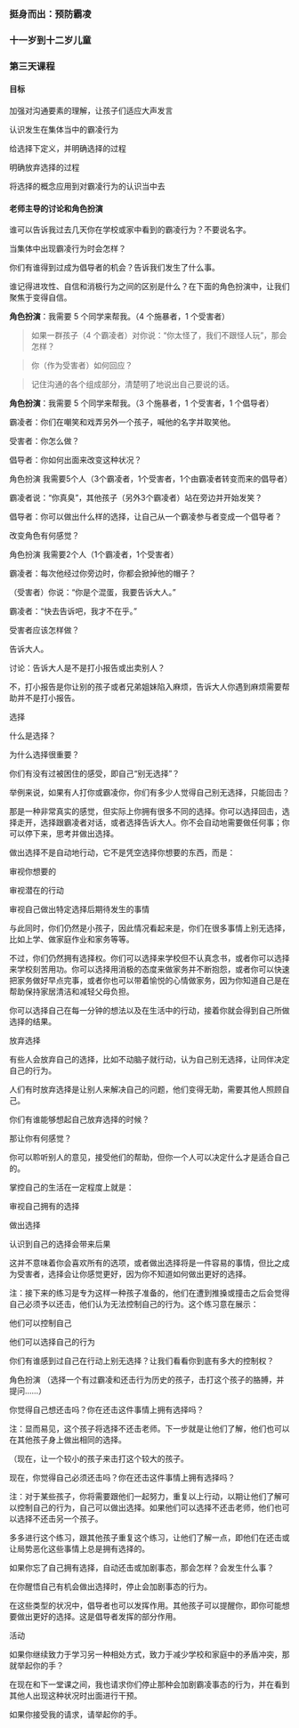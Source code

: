 ### 挺身而出：预防霸凌

### 十一岁到十二岁儿童

### 第三天课程

#### 目标

加强对沟通要素的理解，让孩子们适应大声发言

认识发生在集体当中的霸凌行为

给选择下定义，并明确选择的过程

明确放弃选择的过程

将选择的概念应用到对霸凌行为的认识当中去

#### 老师主导的讨论和角色扮演

谁可以告诉我过去几天你在学校或家中看到的霸凌行为？不要说名字。

当集体中出现霸凌行为时会怎样？

你们有谁得到过成为倡导者的机会？告诉我们发生了什么事。

谁记得进攻性、自信和消极行为之间的区别是什么？在下面的角色扮演中，让我们聚焦于变得自信。

**角色扮演**：我需要 5 个同学来帮我。（4 个施暴者，1 个受害者）

> 如果一群孩子（4 个霸凌者）对你说：“你太怪了，我们不跟怪人玩”，那会怎样？

> 你（作为受害者）如何回应？

> 记住沟通的各个组成部分，清楚明了地说出自己要说的话。

**角色扮演**：我需要 5 个同学来帮我。（3 个施暴者，1 个受害者，1 个倡导者）



霸凌者：你们在嘲笑和戏弄另外一个孩子，喊他的名字并取笑他。



受害者：你怎么做？



倡导者：你如何出面来改变这种状况？



角色扮演 我需要5个人（3个霸凌者，1个受害者，1个由霸凌者转变而来的倡导者）



霸凌者说：“你真臭”，其他孩子（另外3个霸凌者）站在旁边并开始发笑？



倡导者：你可以做出什么样的选择，让自己从一个霸凌参与者变成一个倡导者？



改变角色有何感觉？





角色扮演 我需要2个人（1个霸凌者，1个受害者）



霸凌者：每次他经过你旁边时，你都会掀掉他的帽子？



（受害者）你说：“你是个混蛋，我要告诉大人。”



霸凌者：“快去告诉吧，我才不在乎。”



 受害者应该怎样做？



 告诉大人。



讨论：告诉大人是不是打小报告或出卖别人？



不，打小报告是你让别的孩子或者兄弟姐妹陷入麻烦，告诉大人你遇到麻烦需要帮助并不是打小报告。





选择



什么是选择？



为什么选择很重要？



你们有没有过被困住的感受，即自己“别无选择”？



举例来说，如果有人打你或霸凌你，你们有多少人觉得自己别无选择，只能回击？



那是一种非常真实的感觉，但实际上你拥有很多不同的选择。你可以选择回击，选择走开，选择跟霸凌者对话，或者选择告诉大人。你不会自动地需要做任何事；你可以停下来，思考并做出选择。



做出选择不是自动地行动，它不是凭空选择你想要的东西，而是：



审视你想要的



审视潜在的行动



审视自己做出特定选择后期待发生的事情



与此同时，你们仍然是小孩子，因此情况看起来是，你们在很多事情上别无选择，比如上学、做家庭作业和家务等等。



不过，你们仍然拥有选择权。你们可以选择来学校但不认真念书，或者你可以选择来学校刻苦用功。你可以选择用消极的态度来做家务并不断抱怨，或者你可以快速把家务做好早点完事，或者你也可以带着愉悦的心情做家务，因为你知道自己是在帮助保持家居清洁和减轻父母负担。



你可以选择自己在每一分钟的想法以及在生活中的行动，接着你就会得到自己所做选择的结果。





放弃选择



有些人会放弃自己的选择，比如不动脑子就行动，认为自己别无选择，让同伴决定自己的行为。



人们有时放弃选择是让别人来解决自己的问题，他们变得无助，需要其他人照顾自己。



你们有谁能够想起自己放弃选择的时候？



那让你有何感觉？



你可以聆听别人的意见，接受他们的帮助，但你一个人可以决定什么才是适合自己的。









掌控自己的生活在一定程度上就是：



审视自己拥有的选择

做出选择

认识到自己的选择会带来后果



这并不意味着你会喜欢所有的选项，或者做出选择将是一件容易的事情，但比之成为受害者，选择会让你感觉更好，因为你不知道如何做出更好的选择。



注：接下来的练习是专为这样一种孩子准备的，他们在遭到推搡或撞击之后会觉得自己必须予以还击，他们认为无法控制自己的行为。这个练习意在展示：

他们可以控制自己

他们可以选择自己的行为



你们有谁感到过自己在行动上别无选择？让我们看看你到底有多大的控制权？



角色扮演 （选择一个有过霸凌和还击行为历史的孩子，击打这个孩子的胳膊，并提问……）



你觉得自己想还击吗？你在还击这件事情上拥有选择吗？



注：显而易见，这个孩子将选择不还击老师。下一步就是让他们了解，他们也可以在其他孩子身上做出相同的选择。



 （现在，让一个较小的孩子来击打这个较大的孩子。



现在，你觉得自己必须还击吗？你在还击这件事情上拥有选择吗？



注：对于某些孩子，你将需要跟他们一起努力，重复以上行动，以期让他们了解可以控制自己的行为，自己可以做出选择。如果他们可以选择不还击老师，他们也可以选择不还击另一个孩子。



多多进行这个练习，跟其他孩子重复这个练习，让他们了解一点，即他们在还击或让局势恶化这些事情上总是拥有选择的。



如果你忘了自己拥有选择，自动还击或加剧事态，那会怎样？会发生什么事？



在你醒悟自己有机会做出选择时，停止会加剧事态的行为。



在这些类型的状况中，倡导者也可以发挥作用。其他孩子可以提醒你，即你可能想要做出更好的选择。这是倡导者发挥的部分作用。



活动



如果你继续致力于学习另一种相处方式，致力于减少学校和家庭中的矛盾冲突，那就举起你的手？



在现在和下一堂课之间，我也请求你们停止那种会加剧霸凌事态的行为，并在看到其他人出现这种状况时出面进行干预。



如果你接受我的请求，请举起你的手。

